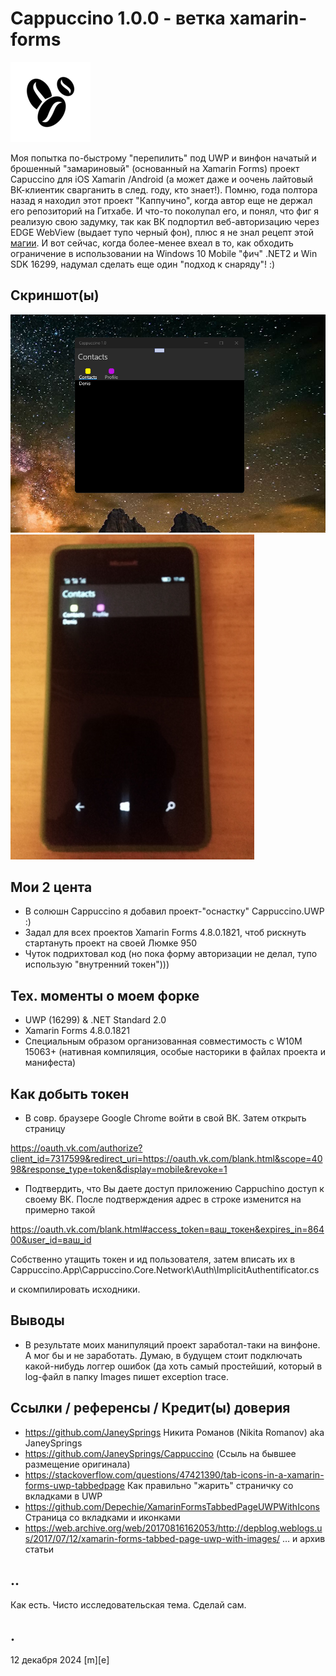 # Cappuccino 1.0.0 - ветка xamarin-forms 
![](/Images/logo.png)

Моя попытка по-быстрому "перепилить" под UWP и винфон начатый и брошенный "замариновый" (основанный на Xamarin Forms) проект Capuccino для iOS Xamarin /Android
(а может даже и оочень лайтовый ВК-клиентик сварганить в след. году, кто знает!).
Помню, года полтора назад я находил этот проект "Каппучино", когда автор еще не держал его репозиторий на Гитхабе. И что-то поколупал его, и понял, что фиг я реализую свою задумку, так как ВК подпортил веб-авторизацию через EDGE WebView (выдает тупо черный фон), плюс я не знал рецепт этой [магии](https://gist.github.com/WamWooWam/e72e5137606f7c59ed657db6587cd5e8). 
И вот сейчас, когда более-менее вхеал в то, как обходить ограничение в использовании на Windows 10 Mobile "фич" .NET2 и Win SDK 16299, надумал сделать еще один "подход к снаряду"! :)   

## Скриншот(ы)
![Win11Lite](/Images/shot01.png)
![W10M_15254](/Images/shot02.png)

## Мои 2 цента
- В солюшн Cappuccino я добавил проект-"оснастку" Cappuccino.UWP :)
- Задал для всех проектов Xamarin Forms 4.8.0.1821, чтоб рискнуть стартануть проект на своей Люмке 950
- Чуток подрихтовал код (но пока форму авторизации не делал, тупо использую "внутренний токен")))

## Тех. моменты о моем форке 
- UWP (16299) & .NET Standard 2.0
- Xamarin Forms 4.8.0.1821
- Специальным образом организованная совместимость с W10M 15063+ (нативная компиляция, особые насторики в файлах проекта и манифеста) 

## Как добыть токен

- В совр. браузере Google Chrome войти в свой ВК. Затем открыть страницу 

https://oauth.vk.com/authorize?client_id=7317599&redirect_uri=https://oauth.vk.com/blank.html&scope=4098&response_type=token&display=mobile&revoke=1

- Подтвердить, что Вы даете доступ приложению Cappuchino доступ к своему ВК. После подтверждения адрес в строке изменится на примерно такой

https://oauth.vk.com/blank.html#access_token=ваш_токен&expires_in=86400&user_id=ваш_id

Собственно утащить токен и ид пользователя, затем вписать их в  Cappuccino.App\Cappuccino.Core.Network\Auth\ImplicitAuthentificator.cs

и скомпилировать исходники. 

## Выводы
- В результате моих манипуляций проект заработал-таки на винфоне. А мог бы и не заработать. Думаю, в будущем стоит подключать какой-нибудь логгер ошибок (да хоть самый простейший, который в log-файл в папку Images пишет exception trace. 


## Ссылки / референсы / Кредит(ы) доверия
- https://github.com/JaneySprings Никита Романов (Nikita Romanov) aka JaneySprings
- https://github.com/JaneySprings/Cappuccino (Ссыль на бывшее размещение оригинала)
- https://stackoverflow.com/questions/47421390/tab-icons-in-a-xamarin-forms-uwp-tabbedpage Как правильно "жарить" страничку со вкладками в UWP
- https://github.com/Depechie/XamarinFormsTabbedPageUWPWithIcons Страница со вкладками и иконками
- https://web.archive.org/web/20170816162053/http://depblog.weblogs.us/2017/07/12/xamarin-forms-tabbed-page-uwp-with-images/ … и архив статьи

## ..
Как есть. Чисто исследовательская тема. Сделай сам.

## .
12 декабря 2024 [m][e]